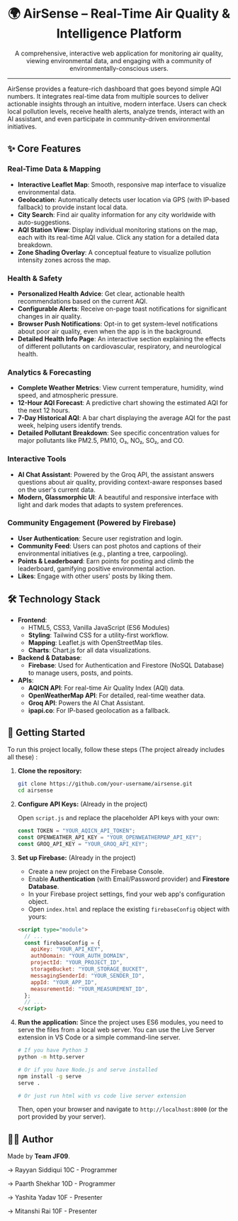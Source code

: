 <div align="center">
  <h1 align="center">
    🌍 AirSense – Real-Time Air Quality & Intelligence Platform
  </h1>
  <p align="center">
    A comprehensive, interactive web application for monitoring air quality, viewing environmental data, and engaging with a community of environmentally-conscious users.
  </p>
</div>

---

AirSense provides a feature-rich dashboard that goes beyond simple AQI numbers. It integrates real-time data from multiple sources to deliver actionable insights through an intuitive, modern interface. Users can check local pollution levels, receive health alerts, analyze trends, interact with an AI assistant, and even participate in community-driven environmental initiatives.

## ✨ Core Features

### Real-Time Data & Mapping

- **Interactive Leaflet Map**: Smooth, responsive map interface to visualize environmental data.
- **Geolocation**: Automatically detects user location via GPS (with IP-based fallback) to provide instant local data.
- **City Search**: Find air quality information for any city worldwide with auto-suggestions.
- **AQI Station View**: Display individual monitoring stations on the map, each with its real-time AQI value. Click any station for a detailed data breakdown.
- **Zone Shading Overlay**: A conceptual feature to visualize pollution intensity zones across the map.

### Health & Safety

- **Personalized Health Advice**: Get clear, actionable health recommendations based on the current AQI.
- **Configurable Alerts**: Receive on-page toast notifications for significant changes in air quality.
- **Browser Push Notifications**: Opt-in to get system-level notifications about poor air quality, even when the app is in the background.
- **Detailed Health Info Page**: An interactive section explaining the effects of different pollutants on cardiovascular, respiratory, and neurological health.

### Analytics & Forecasting

- **Complete Weather Metrics**: View current temperature, humidity, wind speed, and atmospheric pressure.
- **12-Hour AQI Forecast**: A predictive chart showing the estimated AQI for the next 12 hours.
- **7-Day Historical AQI**: A bar chart displaying the average AQI for the past week, helping users identify trends.
- **Detailed Pollutant Breakdown**: See specific concentration values for major pollutants like PM2.5, PM10, O₃, NO₂, SO₂, and CO.

### Interactive Tools

- **AI Chat Assistant**: Powered by the Groq API, the assistant answers questions about air quality, providing context-aware responses based on the user's current data.
- **Modern, Glassmorphic UI**: A beautiful and responsive interface with light and dark modes that adapts to system preferences.

### Community Engagement (Powered by Firebase)

- **User Authentication**: Secure user registration and login.
- **Community Feed**: Users can post photos and captions of their environmental initiatives (e.g., planting a tree, carpooling).
- **Points & Leaderboard**: Earn points for posting and climb the leaderboard, gamifying positive environmental action.
- **Likes**: Engage with other users' posts by liking them.

## 🛠️ Technology Stack

- **Frontend**:
  - HTML5, CSS3, Vanilla JavaScript (ES6 Modules)
  - **Styling**: Tailwind CSS for a utility-first workflow.
  - **Mapping**: Leaflet.js with OpenStreetMap tiles.
  - **Charts**: Chart.js for all data visualizations.
- **Backend & Database**:
  - **Firebase**: Used for Authentication and Firestore (NoSQL Database) to manage users, posts, and points.
- **APIs**:
  - **AQICN API**: For real-time Air Quality Index (AQI) data.
  - **OpenWeatherMap API**: For detailed, real-time weather data.
  - **Groq API**: Powers the AI Chat Assistant.
  - **ipapi.co**: For IP-based geolocation as a fallback.

## 🚀 Getting Started

To run this project locally, follow these steps (The project already includes all these) :

1.  **Clone the repository:**

    ```bash
    git clone https://github.com/your-username/airsense.git
    cd airsense
    ```

2.  **Configure API Keys:** (Already in the project)

    Open `script.js` and replace the placeholder API keys with your own:

    ```javascript
    const TOKEN = "YOUR_AQICN_API_TOKEN";
    const OPENWEATHER_API_KEY = "YOUR_OPENWEATHERMAP_API_KEY";
    const GROQ_API_KEY = "YOUR_GROQ_API_KEY";
    ```

4.  **Set up Firebase:** (Already in the project)

    - Create a new project on the Firebase Console.
    - Enable **Authentication** (with Email/Password provider) and **Firestore Database**.
    - In your Firebase project settings, find your web app's configuration object.
    - Open `index.html` and replace the existing `firebaseConfig` object with yours:

    ```html
    <script type="module">
      // ...
      const firebaseConfig = {
        apiKey: "YOUR_API_KEY",
        authDomain: "YOUR_AUTH_DOMAIN",
        projectId: "YOUR_PROJECT_ID",
        storageBucket: "YOUR_STORAGE_BUCKET",
        messagingSenderId: "YOUR_SENDER_ID",
        appId: "YOUR_APP_ID",
        measurementId: "YOUR_MEASUREMENT_ID",
      };
      // ...
    </script>
    ```

5.  **Run the application:**
    Since the project uses ES6 modules, you need to serve the files from a local web server. You can use the Live Server extension in VS Code or a simple command-line server.

    ```bash
    # If you have Python 3
    python -m http.server

    # Or if you have Node.js and serve installed
    npm install -g serve
    serve .

    # Or just run html with vs code live server extension
    ```

    Then, open your browser and navigate to `http://localhost:8000` (or the port provided by your server).

## 🧑‍💻 Author

Made by **Team JF09**.

-> Rayyan Siddiqui 10C - Programmer

-> Paarth Shekhar 10D - Programmer

-> Yashita Yadav 10F - Presenter

-> Mitanshi Rai 10F - Presenter

